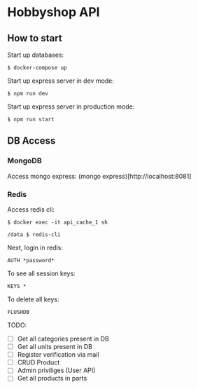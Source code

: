 # Hobbyshop API

## How to start
Start up databases:
```console
$ docker-compose up
```

Start up express server in dev mode:
```console
$ npm run dev
```
Start up express server in production mode:
```console
$ npm run start
```

## DB Access
### MongoDB

Access mongo express: (mongo express)[http://localhost:8081] 

### Redis
Access redis cli:
```console
$ docker exec -it api_cache_1 sh

/data $ redis-cli
```

Next, login in redis:
```console
AUTH *password*
```

To see all session keys:
```console
KEYS *
```

To delete all keys:
```console
FLUSHDB
```

TODO:
- [ ] Get all categories present in DB
- [ ] Get all units present in DB
- [ ] Register verification via mail
- [ ] CRUD Product
- [ ] Admin priviliges (User API)
- [ ] Get all products in parts
